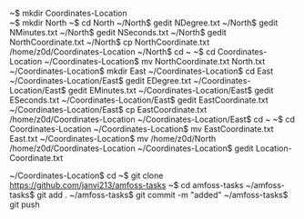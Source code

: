 ~$ mkdir Coordinates-Location<br/>
~$ mkdir North
~$ cd North
~/North$ gedit NDegree.txt
~/North$ gedit NMinutes.txt
~/North$ gedit NSeconds.txt
~/North$ gedit NorthCoordinate.txt
~/North$ cp NorthCoordinate.txt /home/z0d/Coordinates-Location
~/North$ cd ~
~$ cd Coordinates-Location
~/Coordinates-Location$ mv NorthCoordinate.txt North.txt
~/Coordinates-Location$ mkdir East
~/Coordinates-Location$ cd East
~/Coordinates-Location/East$ gedit EDegree.txt
~/Coordinates-Location/East$ gedit EMinutes.txt
~/Coordinates-Location/East$ gedit ESeconds.txt
~/Coordinates-Location/East$ gedit EastCoordinate.txt
~/Coordinates-Location/East$ cp EastCoordinate.txt /home/z0d/Coordinates-Location
~/Coordinates-Location/East$ cd ~
~$ cd Coordinates-Location
~/Coordinates-Location$ mv EastCoordinate.txt East.txt
~/Coordinates-Location$ mv /home/z0d/North /home/z0d/Coordinates-Location
~/Coordinates-Location$ gedit Location-Coordinate.txt

~/Coordinates-Location$ cd
~$ git clone https://github.com/janvi213/amfoss-tasks
~$ cd amfoss-tasks
~/amfoss-tasks$ git add .
~/amfoss-tasks$ git commit -m "added"
~/amfoss-tasks$ git push
